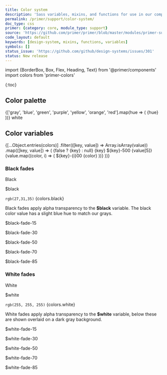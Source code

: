 ```yaml
---
title: Color system
description: 'Sass variables, mixins, and functions for use in our components.'
permalink: /primer/support/color-system/
doc_type: css
primer: {category: core, module_type: support}
source: 'https://github.com/primer/primer/blob/master/modules/primer-support/lib/variables/color-system.scss'
code_layout: default
keywords: [design-system, mixins, functions, variables]
symbols: []
status_issue: 'https://github.com/github/design-systems/issues/301'
status: New release
---
```


import {BorderBox, Box, Flex, Heading, Text} from '@primer/components'
import colors from 'primer-colors'

{:toc}

## Color palette

<Flex mb={6}>
  {['gray', 'blue', 'green', 'purple', 'yellow', 'orange', 'red'].map(hue => (
    <Box bg={`${hue}.5`} p={3} width={1/7} mr={2} key={hue}>
      <Text color="white">{hue}</Text>
    </Box>
  ))}
  <BorderBox bg="white" width={1/7} borderRadius={0} mr={4} p={3}>
    <Text color="black">white</Text>
  </BorderBox>
</Flex>

## Color variables

<Flex flexWrap="wrap">
  {[...Object.entries(colors)]
    .filter(([key, value]) => Array.isArray(value))
    .map(([key, value]) => (
      <Flex.Item is={Box} pr={4} mb={6} width={1/2} className="markdown-no-margin" key={key}>
        {false ? <Heading is="h3">{key}</Heading> : null}
        <Box bg={`${key}.5`} my={2} p={3} color="white">
          <Heading pb={3} fontSize={56} fontWeight="light">{key}</Heading>
          <Flex justifyContent="space-between">
            <Flex.Item flex="1 1 auto" is={Text} fontFamily="mono">${key}-500</Flex.Item>
            <Text fontFamily="mono">{value[5]}</Text>
          </Flex>
        </Box>
        {value.map((color, i) => (
          <Box bg={`${key}.${i}`} key={color}>
            <Flex justifyContent="space-between" is={Text} fontFamily="mono">
              <Box p={3}>${key}-{i}00</Box>
              <Box p={3}>{color}</Box>
            </Flex>
          </Box>
        ))}
      </Flex.Item>
    ))}
</Flex>

<Flex>
  <Flex mb={6} flexDirection="column" width={1/2}>
    <Flex mb={3} flexDirection="column">
      <h3>Black fades</h3>
      <Box bg="black" color="white" my={2} p={3}>
        <Heading fontWeight="light" pb={3}>Black</Heading>
        <Flex pb={1}>
          <p className="h4 flex-auto">$black</p>
          <p className="text-right text-mono flex-auto"><code>rgb(27,31,35)</code> {colors.black}</p>
        </Flex>
        <BorderBox border={0} borderTop={1} borderRadius={0} borderColor="white">
          <Text fontSize={5} pt={3}>Black fades apply alpha transparency to the <strong>$black</strong> variable. The black color value has a slight blue hue to match our grays.</Text>
        </BorderBox>
      </Box>
    </Flex>
    <Box bg="white">
      <div className="black-fade-15">
        <p className="h4 p-3">$black-fade-15</p>
      </div>
      <div className="black-fade-30">
        <p className="h4 p-3">$black-fade-30</p>
      </div>
      <div className="black-fade-50">
        <p className="h4 p-3">$black-fade-50</p>
      </div>
      <div className="black-fade-70">
        <p className="h4 p-3 text-white">$black-fade-70</p>
      </div>
      <div className="black-fade-85">
        <p className="h4 p-3 text-white">$black-fade-85</p>
      </div>
    </Box>
  </Flex>

  <div className="mb-3 flex-column col-6 markdown-no-margin">
    <h3>White fades</h3>
    <div className="bg-white border text-gray-dark my-2 p-3">
      <p className="f00-light pb-3">White</p>
      <div className="d-flex pb-1">
        <p className="h4 flex-auto">$white</p>
        <p className="text-right text-mono flex-auto"><code>rgb(255, 255, 255)</code> {colors.white}</p>
      </div>
      <p className="f5 pt-3 border-top border-white">White fades apply alpha transparency to the <strong>$white</strong> variable, below these are shown overlaid on a dark gray background.</p>
    </div>
    <div className="bg-gray-dark">
      <div className="white-fade-15">
        <p className="h4 p-3 text-white">$white-fade-15</p>
      </div>
      <div className="white-fade-30">
        <p className="h4 p-3 text-white">$white-fade-30</p>
      </div>
      <div className="white-fade-50">
        <p className="h4 p-3">$white-fade-50</p>
      </div>
      <div className="white-fade-70">
        <p className="h4 p-3">$white-fade-70</p>
      </div>
      <div className="white-fade-85">
        <p className="h4 p-3">$white-fade-85</p>
      </div>
    </div>
  </div>
</Flex>
